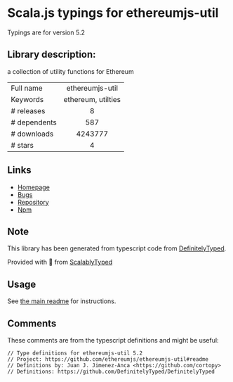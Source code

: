 
# Scala.js typings for ethereumjs-util

Typings are for version 5.2

## Library description:
a collection of utility functions for Ethereum

|                    |                 |
| ------------------ | :-------------: |
| Full name          | ethereumjs-util |
| Keywords           | ethereum, utilties |
| # releases         | 8 |
| # dependents       | 587 |
| # downloads        | 4243777 |
| # stars            | 4 |

## Links
- [Homepage](https://github.com/ethereumjs/ethereumjs-util)
- [Bugs](https://github.com/ethereumjs/ethereumjs-util/issues)
- [Repository](https://github.com/ethereumjs/ethereumjs-util)
- [Npm](https://www.npmjs.com/package/ethereumjs-util)
    


## Note
This library has been generated from typescript code from [DefinitelyTyped](https://definitelytyped.org).

Provided with :purple_heart: from [ScalablyTyped](https://github.com/oyvindberg/ScalablyTyped)

## Usage
See [the main readme](../../readme.md) for instructions.

## Comments

These comments are from the typescript definitions and might be useful:
```
// Type definitions for ethereumjs-util 5.2
// Project: https://github.com/ethereumjs/ethereumjs-util#readme
// Definitions by: Juan J. Jimenez-Anca <https://github.com/cortopy>
// Definitions: https://github.com/DefinitelyTyped/DefinitelyTyped

```

